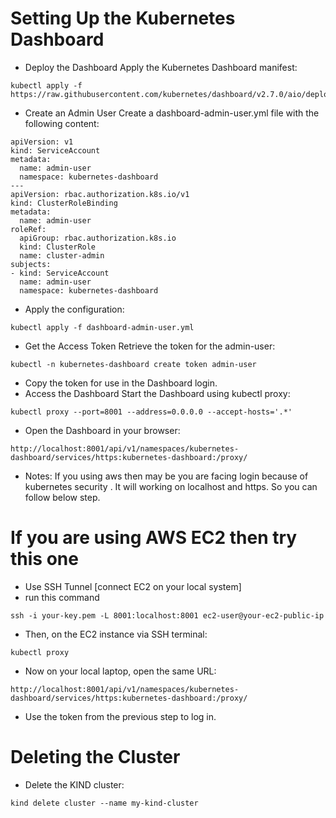 # Setting Up the Kubernetes Dashboard
- Deploy the Dashboard Apply the Kubernetes Dashboard manifest:
```
kubectl apply -f https://raw.githubusercontent.com/kubernetes/dashboard/v2.7.0/aio/deploy/recommended.yaml
```

- Create an Admin User Create a dashboard-admin-user.yml file with the following content:
```
apiVersion: v1
kind: ServiceAccount
metadata:
  name: admin-user
  namespace: kubernetes-dashboard
---
apiVersion: rbac.authorization.k8s.io/v1
kind: ClusterRoleBinding
metadata:
  name: admin-user
roleRef:
  apiGroup: rbac.authorization.k8s.io
  kind: ClusterRole
  name: cluster-admin
subjects:
- kind: ServiceAccount
  name: admin-user
  namespace: kubernetes-dashboard
  ```

- Apply the configuration:
```
kubectl apply -f dashboard-admin-user.yml
```
- Get the Access Token Retrieve the token for the admin-user:
```
kubectl -n kubernetes-dashboard create token admin-user
```
- Copy the token for use in the Dashboard login.
- Access the Dashboard Start the Dashboard using kubectl proxy:
```
kubectl proxy --port=8001 --address=0.0.0.0 --accept-hosts='.*'
```
- Open the Dashboard in your browser:
```
http://localhost:8001/api/v1/namespaces/kubernetes-dashboard/services/https:kubernetes-dashboard:/proxy/

```

- Notes: If you using aws then may be you are facing login because of kubernetes security . It will working on localhost and https. So you can follow below step. 
# If you are using AWS EC2 then try this one 
- Use SSH Tunnel [connect EC2 on your local system]
- run this command 
```
ssh -i your-key.pem -L 8001:localhost:8001 ec2-user@your-ec2-public-ip

```
- Then, on the EC2 instance via SSH terminal:
```
kubectl proxy

```
- Now on your local laptop, open the same URL:
```
http://localhost:8001/api/v1/namespaces/kubernetes-dashboard/services/https:kubernetes-dashboard:/proxy/
```

- Use the token from the previous step to log in.

# Deleting the Cluster
- Delete the KIND cluster:
```
kind delete cluster --name my-kind-cluster
```



